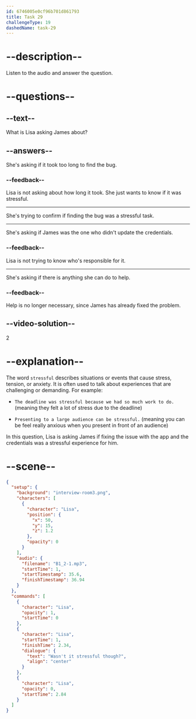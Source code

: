 ```yaml
---
id: 6746005e0cf96b701d861793
title: Task 29
challengeType: 19
dashedName: task-29
---
```


<!-- (Audio) Lisa: Wasn't it stressful though? -->

# --description--

Listen to the audio and answer the question.

# --questions--

## --text--

What is Lisa asking James about?

## --answers--

She's asking if it took too long to find the bug.

### --feedback--

Lisa is not asking about how long it took. She just wants to know if it was stressful.

---

She's trying to confirm if finding the bug was a stressful task.

---

She's asking if James was the one who didn't update the credentials.

### --feedback--

Lisa is not trying to know who's responsible for it.

---

She's asking if there is anything she can do to help.

### --feedback--

Help is no longer necessary, since James has already fixed the problem.

## --video-solution--

2

# --explanation--

The word `stressful` describes situations or events that cause stress, tension, or anxiety. It is often used to talk about experiences that are challenging or demanding. For example:

- `The deadline was stressful because we had so much work to do.` (meaning they felt a lot of stress due to the deadline)

- `Presenting to a large audience can be stressful.` (meaning you can be feel really anxious when you present in front of an audience)

In this question, Lisa is asking James if fixing the issue with the app and the credentials was a stressful experience for him.

# --scene--

```json
{
  "setup": {
    "background": "interview-room3.png",
    "characters": [
      {
        "character": "Lisa",
        "position": {
          "x": 50,
          "y": 15,
          "z": 1.2
        },
        "opacity": 0
      }
    ],
    "audio": {
      "filename": "B1_2-1.mp3",
      "startTime": 1,
      "startTimestamp": 35.6,
      "finishTimestamp": 36.94
    }
  },
  "commands": [
    {
      "character": "Lisa",
      "opacity": 1,
      "startTime": 0
    },
    {
      "character": "Lisa",
      "startTime": 1,
      "finishTime": 2.34,
      "dialogue": {
        "text": "Wasn't it stressful though?",
        "align": "center"
      }
    },
    {
      "character": "Lisa",
      "opacity": 0,
      "startTime": 2.84
    }
  ]
}
```
